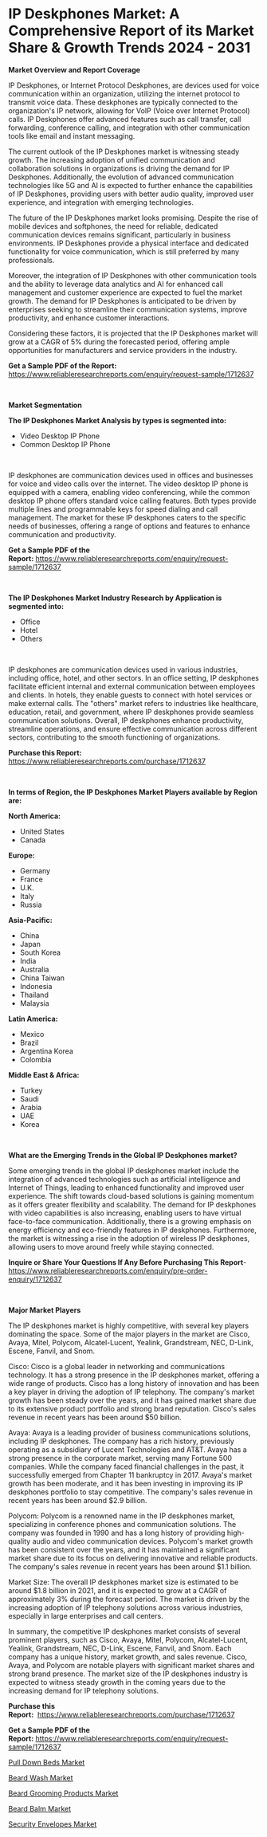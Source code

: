 <p><h1>IP Deskphones Market: A Comprehensive Report of its Market Share & Growth Trends 2024 - 2031</h1></p><p><strong>Market Overview and Report Coverage</strong></p>
<p><p>IP Deskphones, or Internet Protocol Deskphones, are devices used for voice communication within an organization, utilizing the internet protocol to transmit voice data. These deskphones are typically connected to the organization's IP network, allowing for VoIP (Voice over Internet Protocol) calls. IP Deskphones offer advanced features such as call transfer, call forwarding, conference calling, and integration with other communication tools like email and instant messaging.</p><p>The current outlook of the IP Deskphones market is witnessing steady growth. The increasing adoption of unified communication and collaboration solutions in organizations is driving the demand for IP Deskphones. Additionally, the evolution of advanced communication technologies like 5G and AI is expected to further enhance the capabilities of IP Deskphones, providing users with better audio quality, improved user experience, and integration with emerging technologies.</p><p>The future of the IP Deskphones market looks promising. Despite the rise of mobile devices and softphones, the need for reliable, dedicated communication devices remains significant, particularly in business environments. IP Deskphones provide a physical interface and dedicated functionality for voice communication, which is still preferred by many professionals.</p><p>Moreover, the integration of IP Deskphones with other communication tools and the ability to leverage data analytics and AI for enhanced call management and customer experience are expected to fuel the market growth. The demand for IP Deskphones is anticipated to be driven by enterprises seeking to streamline their communication systems, improve productivity, and enhance customer interactions.</p><p>Considering these factors, it is projected that the IP Deskphones market will grow at a CAGR of 5% during the forecasted period, offering ample opportunities for manufacturers and service providers in the industry.</p></p>
<p><strong>Get a Sample PDF of the Report:</strong> <a href="https://www.reliableresearchreports.com/enquiry/request-sample/1712637">https://www.reliableresearchreports.com/enquiry/request-sample/1712637</a></p>
<p>&nbsp;</p>
<p><strong>Market Segmentation</strong></p>
<p><strong>The IP Deskphones Market Analysis by types is segmented into:</strong></p>
<p><ul><li>Video Desktop IP Phone</li><li>Common Desktop IP Phone</li></ul></p>
<p>&nbsp;</p>
<p><p>IP deskphones are communication devices used in offices and businesses for voice and video calls over the internet. The video desktop IP phone is equipped with a camera, enabling video conferencing, while the common desktop IP phone offers standard voice calling features. Both types provide multiple lines and programmable keys for speed dialing and call management. The market for these IP deskphones caters to the specific needs of businesses, offering a range of options and features to enhance communication and productivity.</p></p>
<p><strong>Get a Sample PDF of the Report:</strong>&nbsp;<a href="https://www.reliableresearchreports.com/enquiry/request-sample/1712637">https://www.reliableresearchreports.com/enquiry/request-sample/1712637</a></p>
<p>&nbsp;</p>
<p><strong>The IP Deskphones Market Industry Research by Application is segmented into:</strong></p>
<p><ul><li>Office</li><li>Hotel</li><li>Others</li></ul></p>
<p>&nbsp;</p>
<p><p>IP deskphones are communication devices used in various industries, including office, hotel, and other sectors. In an office setting, IP deskphones facilitate efficient internal and external communication between employees and clients. In hotels, they enable guests to connect with hotel services or make external calls. The "others" market refers to industries like healthcare, education, retail, and government, where IP deskphones provide seamless communication solutions. Overall, IP deskphones enhance productivity, streamline operations, and ensure effective communication across different sectors, contributing to the smooth functioning of organizations.</p></p>
<p><strong>Purchase this Report:</strong>&nbsp; <a href="https://www.reliableresearchreports.com/purchase/1712637">https://www.reliableresearchreports.com/purchase/1712637</a></p>
<p>&nbsp;</p>
<p><strong>In terms of Region, the IP Deskphones Market Players available by Region are:</strong></p>
<p>
    <p> <strong> North America: </strong>
        <ul>
            <li>United States</li>
            <li>Canada</li>
        </ul>
        </p> 
    <p> <strong> Europe: </strong>
        <ul>
            <li>Germany</li>
            <li>France</li>
            <li>U.K.</li>
            <li>Italy</li>
            <li>Russia</li>
        </ul>
        </p> 
    <p> <strong> Asia-Pacific: </strong>
        <ul>
            <li>China</li>
            <li>Japan</li>
            <li>South Korea</li>
            <li>India</li>
            <li>Australia</li>
            <li>China Taiwan</li>
            <li>Indonesia</li>
            <li>Thailand</li>
            <li>Malaysia</li>
        </ul>
        </p> 
    <p> <strong> Latin America: </strong>
        <ul>
            <li>Mexico</li>
            <li>Brazil</li>
            <li>Argentina Korea</li>
            <li>Colombia</li>
        </ul>
        </p> 
    <p> <strong> Middle East & Africa: </strong>
        <ul>
            <li>Turkey</li>
            <li>Saudi</li>
            <li>Arabia</li>
            <li>UAE</li>
            <li>Korea</li>
        </ul>
    </p>
    </p>
<p>&nbsp;</p>
<p><strong>What are the Emerging Trends in the Global IP Deskphones market?</strong></p>
<p><p>Some emerging trends in the global IP deskphones market include the integration of advanced technologies such as artificial intelligence and Internet of Things, leading to enhanced functionality and improved user experience. The shift towards cloud-based solutions is gaining momentum as it offers greater flexibility and scalability. The demand for IP deskphones with video capabilities is also increasing, enabling users to have virtual face-to-face communication. Additionally, there is a growing emphasis on energy efficiency and eco-friendly features in IP deskphones. Furthermore, the market is witnessing a rise in the adoption of wireless IP deskphones, allowing users to move around freely while staying connected.</p></p>
<p><strong>Inquire or Share Your Questions If Any Before Purchasing This Report</strong>- <a href="https://www.reliableresearchreports.com/enquiry/pre-order-enquiry/1712637">https://www.reliableresearchreports.com/enquiry/pre-order-enquiry/1712637</a></p>
<p>&nbsp;</p>
<p><strong>Major Market Players</strong></p>
<p><p>The IP deskphones market is highly competitive, with several key players dominating the space. Some of the major players in the market are Cisco, Avaya, Mitel, Polycom, Alcatel-Lucent, Yealink, Grandstream, NEC, D-Link, Escene, Fanvil, and Snom.</p><p>Cisco: Cisco is a global leader in networking and communications technology. It has a strong presence in the IP deskphones market, offering a wide range of products. Cisco has a long history of innovation and has been a key player in driving the adoption of IP telephony. The company's market growth has been steady over the years, and it has gained market share due to its extensive product portfolio and strong brand reputation. Cisco's sales revenue in recent years has been around $50 billion.</p><p>Avaya: Avaya is a leading provider of business communications solutions, including IP deskphones. The company has a rich history, previously operating as a subsidiary of Lucent Technologies and AT&T. Avaya has a strong presence in the corporate market, serving many Fortune 500 companies. While the company faced financial challenges in the past, it successfully emerged from Chapter 11 bankruptcy in 2017. Avaya's market growth has been moderate, and it has been investing in improving its IP deskphones portfolio to stay competitive. The company's sales revenue in recent years has been around $2.9 billion.</p><p>Polycom: Polycom is a renowned name in the IP deskphones market, specializing in conference phones and communication solutions. The company was founded in 1990 and has a long history of providing high-quality audio and video communication devices. Polycom's market growth has been consistent over the years, and it has maintained a significant market share due to its focus on delivering innovative and reliable products. The company's sales revenue in recent years has been around $1.1 billion.</p><p>Market Size: The overall IP deskphones market size is estimated to be around $1.8 billion in 2021, and it is expected to grow at a CAGR of approximately 3% during the forecast period. The market is driven by the increasing adoption of IP telephony solutions across various industries, especially in large enterprises and call centers.</p><p>In summary, the competitive IP deskphones market consists of several prominent players, such as Cisco, Avaya, Mitel, Polycom, Alcatel-Lucent, Yealink, Grandstream, NEC, D-Link, Escene, Fanvil, and Snom. Each company has a unique history, market growth, and sales revenue. Cisco, Avaya, and Polycom are notable players with significant market shares and strong brand presence. The market size of the IP deskphones industry is expected to witness steady growth in the coming years due to the increasing demand for IP telephony solutions.</p></p>
<p><strong>Purchase this Report:</strong>&nbsp;&nbsp;<a href="https://www.reliableresearchreports.com/purchase/1712637">https://www.reliableresearchreports.com/purchase/1712637</a></p>
<p></p>
<p><strong>Get a Sample PDF of the Report:</strong>&nbsp;<a href="https://www.reliableresearchreports.com/enquiry/request-sample/1712637">https://www.reliableresearchreports.com/enquiry/request-sample/1712637</a></p>
<p><p><a href="https://github.com/angelajermaine/Market-Research-Report-List-1/blob/main/pull-down-beds-market.md">Pull Down Beds Market</a></p><p><a href="https://github.com/sougarounis/Market-Research-Report-List-1/blob/main/beard-wash-market.md">Beard Wash Market</a></p><p><a href="https://github.com/lylyparadise/Market-Research-Report-List-1/blob/main/beard-grooming-products-market.md">Beard Grooming Products Market</a></p><p><a href="https://github.com/laholand/Market-Research-Report-List-1/blob/main/beard-balm-market.md">Beard Balm Market</a></p><p><a href="https://github.com/bmorecock/Market-Research-Report-List-1/blob/main/security-envelopes-market.md">Security Envelopes Market</a></p></p>